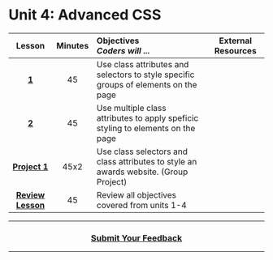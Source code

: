 # Unit 4: Advanced CSS


|Lesson|Minutes|Objectives <br> *Coders will ...*|External Resources|
|:-------:|:-------:|:-------|:-------:|
|[**1**](https://docs.google.com/presentation/d/1qv38U61zq9jR2GGyQ_0F0SBEimNWxpipwPnk1wdYkzc/edit)|45|Use class attributes and selectors to style specific groups of elements on the page|
|[**2**](https://docs.google.com/presentation/d/1uopT5DHn2y9WFXGzXtB1mvdUNQaIBOWW2uxe1WNh9UQ/edit)|45|Use multiple class attributes to apply speficic styling to elements on the page |
|[**Project 1**](https://docs.google.com/presentation/d/19UviwTvErCr7RLr2K41hjtagvfpUi84BxbMncyGWY30/edit)|45x2|Use class selectors and class attributes to style an awards website. (Group Project)|
|[**Review Lesson**](https://docs.google.com/presentation/d/19UviwTvErCr7RLr2K41hjtagvfpUi84BxbMncyGWY30/edit)|45|Review all objectives covered from units 1-4|

----
<h3 align="center"><a href="https://docs.google.com/forms/d/e/1FAIpQLSeLpI-m6UKvIxk97F8R1iidFRaYXJ3dfcUuIjx2Pz0WMfO1SA/viewform">Submit Your Feedback</a> </h3>

----

